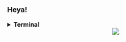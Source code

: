 ### Heya!

<!-- ![](https://github.com/aisyshk/aisyshk/blob/main/dc_ex_1.png) -->

<!-- <hr> -->

<details>
  <summary><b>Terminal</b></summary>
  
  ![gh_terminal](./gh_term.png)
</details>

<div align="center">
  <img src="https://img.shields.io/badge/Visual_Studio-5C2D91?style=for-the-badge&logo=visual%20studio&logoColor=white" />
</div>
